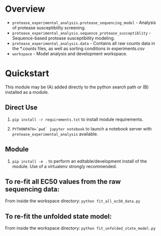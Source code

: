 # Overview

* `protease_experimental_analysis.protease_sequencing_model` - Analysis of protease susceptibility screening.
* `protease_experimental_analysis.sequence_protease_susceptiblity` - Sequence-based protease susceptibility modeling.
* `protease_experimental_analysis.data` - Contains all raw counts data in the *.counts files, as well as sorting conditions in experiments.csv
* `workspace` - Model analysis and development workspace.


# Quickstart

This module may be (A) added directly to the python search path or (B) installed as a module.

## Direct Use
1) `pip install -r requirements.txt` to install module requirements.

2) ``PYTHONPATH=`pwd` jupyter notebook`` to launch a notebook server with `protease_experimental_analysis` available.

## Module

1) `pip install -e .` to perform an editable/development install of the module. Use of a virtualenv strongly recommended.

## To re-fit all EC50 values from the raw sequencing data:

From inside the workspace directory:
`python fit_all_ec50_data.py`

## To re-fit the unfolded state model:

From inside the workspace directory:
`python fit_unfolded_state_model.py`
